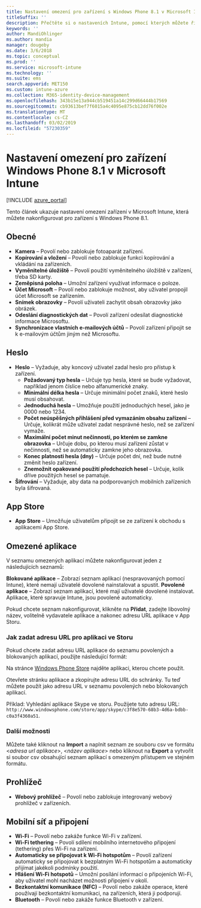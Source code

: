 ```yaml
---
title: Nastavení omezení pro zařízení s Windows Phone 8.1 v Microsoft Intune
titleSuffix: ''
description: Přečtěte si o nastaveních Intune, pomocí kterých můžete řídit nastavení a funkce na zařízeních s Windows Phone 8.1.
keywords: ''
author: MandiOhlinger
ms.author: mandia
manager: dougeby
ms.date: 3/6/2018
ms.topic: conceptual
ms.prod: ''
ms.service: microsoft-intune
ms.technology: ''
ms.suite: ems
search.appverid: MET150
ms.custom: intune-azure
ms.collection: M365-identity-device-management
ms.openlocfilehash: 343b15e13a944cb519451a14c299d66444b17569
ms.sourcegitcommit: cb93613bef7f6015a4c4095e875cb12dd76f002e
ms.translationtype: MT
ms.contentlocale: cs-CZ
ms.lasthandoff: 03/02/2019
ms.locfileid: "57230359"
---
```

# <a name="microsoft-intune-windows-phone-81-device-restriction-settings"></a>Nastavení omezení pro zařízení Windows Phone 8.1 v Microsoft Intune

[!INCLUDE [azure_portal](./includes/azure_portal.md)]

Tento článek ukazuje nastavení omezení zařízení v Microsoft Intune, která můžete nakonfigurovat pro zařízení s Windows Phone 8.1.


## <a name="general"></a>Obecné

-   **Kamera** – Povolí nebo zablokuje fotoaparát zařízení.
-   **Kopírování a vložení** – Povolí nebo zablokuje funkci kopírování a vkládání na zařízeních.
-   **Vyměnitelné úložiště** – Povolí použití vyměnitelného úložiště v zařízení, třeba SD karty.
-   **Zeměpisná poloha** – Umožní zařízení využívat informace o poloze.
-   **Účet Microsoft** – Povolí nebo zablokuje možnost, aby uživatel propojil účet Microsoft se zařízením.
-   **Snímek obrazovky** – Povolí uživateli zachytit obsah obrazovky jako obrázek.
-   **Odeslání diagnostických dat** – Povolí zařízení odesílat diagnostické informace Microsoftu.
-   **Synchronizace vlastních e-mailových účtů** – Povolí zařízení připojit se k e-mailovým účtům jiným než Microsoftu.

## <a name="password"></a>Heslo

-   **Heslo** – Vyžaduje, aby koncový uživatel zadal heslo pro přístup k zařízení.
    -   **Požadovaný typ hesla** – Určuje typ hesla, které se bude vyžadovat, například jenom číslice nebo alfanumerické znaky.
    -   **Minimální délka hesla** – Určuje minimální počet znaků, které heslo musí obsahovat.
    -   **Jednoduchá hesla** – Umožňuje použití jednoduchých hesel, jako je 0000 nebo 1234.
    -   **Počet neúspěšných přihlášení před vymazáním obsahu zařízení** – Určuje, kolikrát může uživatel zadat nesprávné heslo, než se zařízení vymaže.
    -   **Maximální počet minut nečinnosti, po kterém se zamkne obrazovka** – Určuje dobu, po kterou musí zařízení zůstat v nečinnosti, než se automaticky zamkne jeho obrazovka.
    -   **Konec platnosti hesla (dny)** – Určuje počet dní, než bude nutné změnit heslo zařízení.
    -   **Znemožnit opakované použití předchozích hesel** – Určuje, kolik dříve použitých hesel se pamatuje.
-   **Šifrování** – Vyžaduje, aby data na podporovaných mobilních zařízeních byla šifrovaná.

## <a name="app-store"></a>App Store

-   **App Store** – Umožňuje uživatelům připojit se ze zařízení k obchodu s aplikacemi App Store.

## <a name="restricted-apps"></a>Omezené aplikace

V seznamu omezených aplikací můžete nakonfigurovat jeden z následujících seznamů:

**Blokované aplikace** – Zobrazí seznam aplikací (nespravovaných pomocí Intune), které nemají uživatelé dovolené nainstalovat a spustit.
**Povolené aplikace** – Zobrazí seznam aplikací, které mají uživatelé dovolené instalovat. Aplikace, které spravuje Intune, jsou povolené automaticky.

Pokud chcete seznam nakonfigurovat, klikněte na **Přidat**, zadejte libovolný název, volitelně vydavatele aplikace a nakonec adresu URL aplikace v App Storu.

### <a name="how-to-specify-the-url-to-an-app-in-the-store"></a>Jak zadat adresu URL pro aplikaci ve Storu

Pokud chcete zadat adresu URL aplikace do seznamu povolených a blokovaných aplikací, použijte následující formát:

Na stránce [Windows Phone Store](https://www.microsoft.com/store/apps/windows-phone) najděte aplikaci, kterou chcete použít.

Otevřete stránku aplikace a zkopírujte adresu URL do schránky. Tu teď můžete použít jako adresu URL v seznamu povolených nebo blokovaných aplikací.

Příklad: Vyhledání aplikace Skype ve storu. Použijete tuto adresu URL: `http://www.windowsphone.com/store/app/skype/c3f8e570-68b3-4d6a-bdbb-c0a3f4360a51`.



### <a name="additional-options"></a>Další možnosti

Můžete také kliknout na **Import** a naplnit seznam ze souboru csv ve formátu <*adresa url aplikace*>, <*název aplikace*><app publisher> nebo kliknout na **Export** a vytvořit si soubor csv obsahující seznam aplikací s omezeným přístupem ve stejném formátu.


## <a name="browser"></a>Prohlížeč

-   **Webový prohlížeč** – Povolí nebo zablokuje integrovaný webový prohlížeč v zařízeních.

## <a name="cellular-and-connectivity"></a>Mobilní síť a připojení

-   **Wi-Fi** – Povolí nebo zakáže funkce Wi-Fi v zařízení.
-   **Wi-Fi tethering** – Povolí sdílení mobilního internetového připojení (tethering) přes Wi-Fi na zařízení.
-   **Automaticky se připojovat k Wi-Fi hotspotům** – Povolí zařízení automaticky se připojovat k bezplatným Wi-Fi hotspotům a automaticky přijímat jakékoli podmínky použití.
-   **Hlášení Wi-Fi hotspotů** – Umožní posílání informací o připojeních Wi-Fi, aby uživatel mohl nacházet možnosti připojení v okolí.
-   **Bezkontaktní komunikace (NFC)** – Povolí nebo zakáže operace, které používají bezkontaktní komunikaci, na zařízeních, která ji podporují.
-   **Bluetooth** – Povolí nebo zakáže funkce Bluetooth v zařízení.
